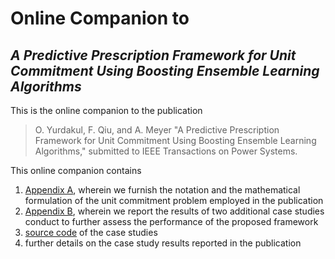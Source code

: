 # Online Companion to  
## ***A Predictive Prescription Framework for Unit Commitment Using Boosting Ensemble Learning Algorithms***

This is the online companion to the publication

> O. Yurdakul, F. Qiu, and A. Meyer "A Predictive Prescription Framework for Unit Commitment Using Boosting Ensemble Learning Algorithms," 
> submitted to IEEE Transactions on Power Systems.

This online companion contains
1. [Appendix A](/appendixA.pdf), wherein we furnish the notation and the mathematical formulation of the unit commitment problem employed in the publication
2. [Appendix B](), wherein we report the results of two additional case studies conduct to further assess the performance of the proposed framework
3. [source code]() of the case studies
4. further details on the case study results reported in the publication
